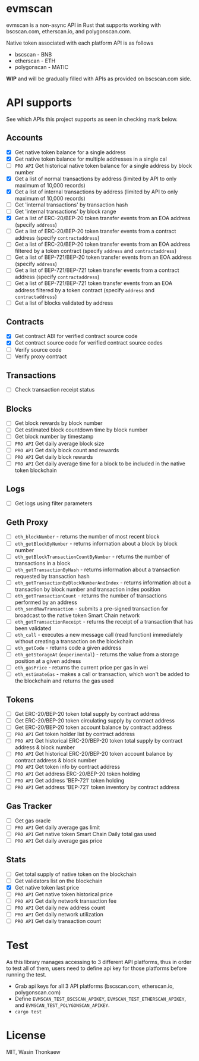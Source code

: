 # evmscan
evmscan is a non-async API in Rust that supports working with bscscan.com, etherscan.io,
and polygonscan.com.

Native token associated with each platform API is as follows

* bscscan - BNB
* etherscan - ETH
* polygonscan - MATIC

**WIP** and will be gradually filled with APIs as provided on bscscan.com side.

# API supports

See which APIs this project supports as seen in checking mark below.

## Accounts
- [x] Get native token balance for a single address
- [x] Get native token balance for multiple addresses in a single cal
- [ ] `PRO API` Get historical native token balance for a single address by block number
- [x] Get a list of normal transactions by address (limited by API to only maximum of 10,000 records)
- [x] Get a list of internal transactions by address (limited by API to only maximum of 10,000 records)
- [ ] Get 'internal transactions' by transaction hash
- [ ] Get 'internal transactions' by block range
- [x] Get a list of ERC-20/BEP-20 token transfer events from an EOA address (specify `address`)
- [ ] Get a list of ERC-20/BEP-20 token transfer events from a contract address (specify `contractaddress`)
- [ ] Get a list of ERC-20/BEP-20 token transfer events from an EOA address filtered by a token contract (specify `address` and `contractaddress`)
- [ ] Get a list of BEP-721/BEP-20 token transfer events from an EOA address (specify `address`)
- [ ] Get a list of BEP-721/BEP-721 token transfer events from a contract address (specify `contractaddress`)
- [ ] Get a list of BEP-721/BEP-721 token transfer events from an EOA address filtered by a token contract (specify `address` and `contractaddress`)
- [ ] Get a list of blocks validated by address

## Contracts

- [x] Get contract ABI for verified contract source code
- [x] Get contract source code for verified contract source codes
- [ ] Verify source code
- [ ] Verify proxy contract

## Transactions

- [ ] Check transaction receipt status

## Blocks

- [ ] Get block rewards by block number
- [ ] Get estimated block countdown time by block number
- [ ] Get block number by timestamp
- [ ] `PRO API` Get daily average block size
- [ ] `PRO API` Get daily block count and rewards
- [ ] `PRO API` Get daily block rewards
- [ ] `PRO API` Get daily average time for a block to be included in the native token blockchain

## Logs

- [ ] Get logs using filter parameters

## Geth Proxy

- [ ] `eth_blockNumber` - returns the number of most recent block
- [ ] `eth_getBlockByNumber` - returns information about a block by block number
- [ ] `eth_getBlockTransactionCountByNumber` - returns the number of transactions in a block
- [ ] `eth_getTransactionByHash` - returns information about a transaction requested by transaction hash
- [ ] `eth_getTransactionByBlockNumberAndIndex` - returns information about a transaction by block number and transaction index position
- [ ] `eth_getTransactionCount` - returns the number of transactions performed by an address
- [ ] `eth_sendRawTransaction` - submits a pre-signed transaction for broadcast to the native token Smart Chain network
- [ ] `eth_getTransactionReceipt` - returns the receipt of a transaction that has been validated
- [ ] `eth_call` - executes a new message call (read function) immediately without creating a transaction on the blockchain
- [ ] `eth_getCode` - returns code a given address
- [ ] `eth_getStorageAt` (`experimental`) - returns the value from a storage position at a given address
- [ ] `eth_gasPrice` - returns the current price per gas in wei
- [ ] `eth_estimateGas` - makes a call or transaction, which won't be added to the blockchain and returns the gas used

## Tokens

- [ ] Get ERC-20/BEP-20 token total supply by contract address
- [ ] Get ERC-20/BEP-20 token circulating supply by contract address
- [ ] Get ERC-20/BEP-20 token account balance by contract address
- [ ] `PRO API` Get token holder list by contract address
- [ ] `PRO API` Get historical ERC-20/BEP-20 token total supply by contract address & block number
- [ ] `PRO API` Get historical ERC-20/BEP-20 token account balance by contract address & block number
- [ ] `PRO API` Get token info by contract address
- [ ] `PRO API` Get address ERC-20/BEP-20 token holding
- [ ] `PRO API` Get address 'BEP-721' token holding
- [ ] `PRO API` Get address 'BEP-721' token inventory by contract address

## Gas Tracker

- [ ] Get gas oracle
- [ ] `PRO API` Get daily average gas limit
- [ ] `PRO API` Get native token Smart Chain Daily total gas used
- [ ] `PRO API` Get daily average gas price

## Stats

- [ ] Get total supply of native token on the blockchain
- [ ] Get validators list on the blockchain
- [x] Get native token last price
- [ ] `PRO API` Get native token historical price
- [ ] `PRO API` Get daily network transaction fee
- [ ] `PRO API` Get daily new address count
- [ ] `PRO API` Get daily network utilization
- [ ] `PRO API` Get daily transaction count

# Test

As this library manages accessing to 3 different API platforms, thus in order to
test all of them, users need to define api key for those platforms before running
the test.

* Grab api keys for all 3 API platforms (bscscan.com, etherscan.io, polygonscan.com)
* Define `EVMSCAN_TEST_BSCSCAN_APIKEY`, `EVMSCAN_TEST_ETHERSCAN_APIKEY`, and `EVMSCAN_TEST_POLYGONSCAN_APIKEY`.
* `cargo test`

# License
MIT, Wasin Thonkaew
